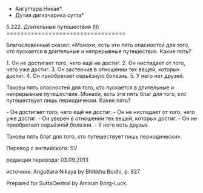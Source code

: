 * Ангуттара Никая*
* Дутия дигхачарика сутта*

5\.222\. Длительные путешествия \(II\)
\=\=\=\=\=\=\=\=\=\=\=\=\=\=\=\=\=\=\=\=\=\=\=\=\=\=\=\=\=\=\=\=\=\=

Благословенный сказал: «Монахи, есть эти пять опасностей для того, кто пускается в длительные и непрерывные путешествия\. Какие пять?

1\. Он не достигает того, чего ещё не достиг\.
2\. Он ниспадает от того, чего уже достиг\.
3\. Он застенчив в отношении тех вещей, которых достиг\.
4\. Он приобретает серьёзную болезнь\.
5\. У него нет друзей\.

Таковы пять опасностей для того, кто пускается в длительные и непрерывные путешествия\. Монахи, есть эти пять благ для того, кто путешествует лишь периодически\. Какие пять?

\- Он достигает того, чего ещё не достиг\.
\- Он не ниспадает от того, чего уже достиг\.
\- Он уверен в отношении тех вещей, которых достиг\.
\- Он не приобретает серьёзной болезни\.
\- У него есть друзья\.

Таковы пять благ для того, кто путешествует лишь периодически»\.

Перевод с английского: SV

редакция перевода: 03\.09\.2013

источник: Anguttara Nikaya by Bhikkhu Bodhi, p\. 827

Prepared for SuttaCentral by Aminah Borg\-Luck\.